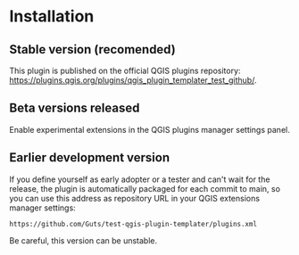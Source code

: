 # Installation

## Stable version (recomended)

This plugin is published on the official QGIS plugins repository: <https://plugins.qgis.org/plugins/qgis_plugin_templater_test_github/>.

## Beta versions released

Enable experimental extensions in the QGIS plugins manager settings panel.

## Earlier development version

If you define yourself as early adopter or a tester and can't wait for the release, the plugin is automatically packaged for each commit to main, so you can use this address as repository URL in your QGIS extensions manager settings:

```url
https://github.com/Guts/test-qgis-plugin-templater/plugins.xml
```

Be careful, this version can be unstable.
